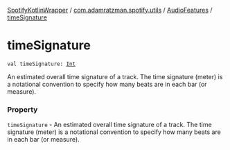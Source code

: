 [SpotifyKotlinWrapper](../../index.md) / [com.adamratzman.spotify.utils](../index.md) / [AudioFeatures](index.md) / [timeSignature](./time-signature.md)

# timeSignature

`val timeSignature: `[`Int`](https://kotlinlang.org/api/latest/jvm/stdlib/kotlin/-int/index.html)

An estimated overall time signature of a track. The time signature (meter) is a
notational convention to specify how many beats are in each bar (or measure).

### Property

`timeSignature` - An estimated overall time signature of a track. The time signature (meter) is a
notational convention to specify how many beats are in each bar (or measure).
